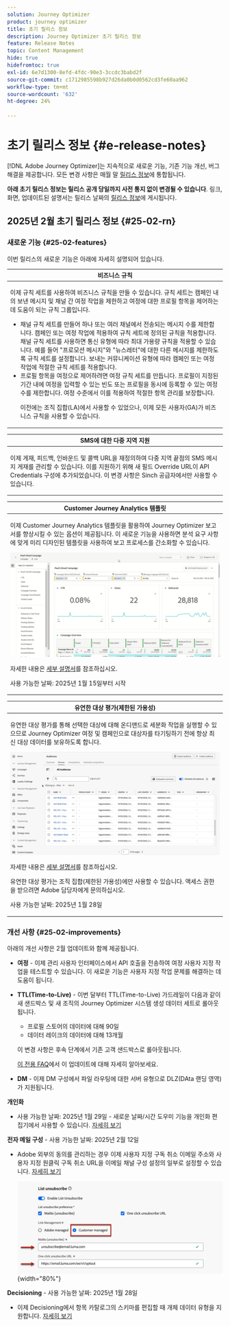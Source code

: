 ```yaml
---
solution: Journey Optimizer
product: journey optimizer
title: 초기 릴리스 정보
description: Journey Optimizer 초기 릴리스 정보
feature: Release Notes
topic: Content Management
hide: true
hidefromtoc: true
exl-id: 6e7d1300-8efd-4fdc-90e3-3ccdc3babd2f
source-git-commit: c1712985598b927d26da0b0d0562cd3fe60aa962
workflow-type: tm+mt
source-wordcount: '632'
ht-degree: 24%

---
```


# 초기 릴리스 정보 {#e-release-notes}

[!DNL Adobe Journey Optimizer]는 지속적으로 새로운 기능, 기존 기능 개선, 버그 해결을 제공합니다. 모든 변경 사항은 매월 말 [릴리스 정보](release-notes.md)에 통합됩니다.

**아래 초기 릴리스 정보는 릴리스 공개 당일까지 사전 통지 없이 변경될 수 있습니다**. 링크, 화면, 업데이트된 설명서는 릴리스 날짜의 [릴리스 정보](release-notes.md)에 게시됩니다.

## 2025년 2월 초기 릴리스 정보 {#25-02-rn}

### 새로운 기능 {#25-02-features}

이번 릴리스의 새로운 기능은 아래에 자세히 설명되어 있습니다.

<table>
<thead>
<tr>
<th><strong>비즈니스 규칙</strong><br/></th>
</tr>
</thead>
<tbody>
<tr>
<td>
<p>이제 규칙 세트를 사용하여 비즈니스 규칙을 만들 수 있습니다. 규칙 세트는 캠페인 내의 보낸 메시지 및 채널 간 여정 작업을 제한하고 여정에 대한 프로필 항목을 제어하는 데 도움이 되는 규칙 그룹입니다.<p>
<p><ul><li>채널 규칙 세트를 만들어 하나 또는 여러 채널에서 전송되는 메시지 수를 제한합니다. 캠페인 또는 여정 작업에 적용하여 규칙 세트에 정의된 규칙을 적용합니다. 채널 규칙 세트를 사용하면 통신 유형에 따라 최대 가용량 규칙을 적용할 수 있습니다. 예를 들어 "프로모션 메시지"와 "뉴스레터"에 대한 다른 메시지를 제한하도록 규칙 세트를 설정합니다. 보내는 커뮤니케이션 유형에 따라 캠페인 또는 여정 작업에 적절한 규칙 세트를 적용합니다.</li>
<li> 프로필 항목을 여정으로 제어하려면 여정 규칙 세트를 만듭니다. 프로필이 지정된 기간 내에 여정을 입력할 수 있는 빈도 또는 프로필을 동시에 등록할 수 있는 여정 수를 제한합니다. 여정 수준에서 이를 적용하여 적절한 항목 관리를 보장합니다.</li></p>
<p>이전에는 조직 집합(LA)에서 사용할 수 있었으나, 이제 모든 사용자(GA)가 비즈니스 규칙을 사용할 수 있습니다.</p>
<!--p>For more information, refer to the <a href="../configuration/business-rules.md">detailed documentation</a>.</p-->
</td>
</tr>
</tbody>
</table>

<table>
<thead>
<tr>
<th><strong>SMS에 대한 다중 지역 지원</strong><br/></th>
</tr>
</thead>
<tbody>
<tr>
<td>
<p>이제 게재, 피드백, 인바운드 및 콜백 URL을 재정의하여 다중 지역 끝점의 SMS 메시지 게재를 관리할 수 있습니다. 이를 지원하기 위해 새 필드 Override URL이 API Credentials 구성에 추가되었습니다. 이 변경 사항은 Sinch 공급자에서만 사용할 수 있습니다.</p>
<!--p>For more information, refer to the <a href="../configuration/business-rules.md">detailed documentation</a>.</p-->
</td>
</tr>
</tbody>
</table>


<table>
<thead>
<tr>
<th><strong>Customer Journey Analytics 템플릿</strong><br/></th>
</tr>
</thead>
<tbody>
<tr>
<td>
<p>이제 Customer Journey Analytics 템플릿을 활용하여 Journey Optimizer 보고서를 향상시킬 수 있는 옵션이 제공됩니다. 이 새로운 기능을 사용하면 분석 요구 사항에 맞게 미리 디자인된 템플릿을 사용하여 보고 프로세스를 간소화할 수 있습니다.
</p>
<img src="assets/do-not-localize/cja-templates.gif">
<p>자세한 내용은 <a href="../reports/report-cja-manage.md#cja-template">세부 설명서</a>를 참조하십시오.</p>
<p>사용 가능한 날짜: 2025년 1월 15일부터 시작</p>
</tr>
</tbody>
</table>

<table>
<thead>
<tr>
<th><strong>유연한 대상 평가(제한된 가용성)</strong><br/></th>
</tr>
</thead>
<tbody>
<tr>
<td>
<p>유연한 대상 평가를 통해 선택한 대상에 대해 온디맨드로 세분화 작업을 실행할 수 있으므로 Journey Optimizer 여정 및 캠페인으로 대상자를 타기팅하기 전에 항상 최신 대상 데이터를 보유하도록 합니다.</p>
<img src="assets/do-not-localize/flexible-audience.gif">
<p>자세한 내용은 <a href="../audience/about-audiences.md#flexible">세부 설명서</a>를 참조하십시오.</p>
<p> 유연한 대상 평가는 조직 집합(제한된 가용성)에만 사용할 수 있습니다. 액세스 권한을 받으려면 Adobe 담당자에게 문의하십시오.</p>
<p>사용 가능한 날짜: 2025년 1월 28일</p>
</tr>
</tbody>
</table>


### 개선 사항 {#25-02-improvements}

아래의 개선 사항은 2월 업데이트와 함께 제공됩니다.

* **여정** - 이제 관리 사용자 인터페이스에서 API 호출을 전송하여 여정 사용자 지정 작업을 테스트할 수 있습니다. 이 새로운 기능은 사용자 지정 작업 문제를 해결하는 데 도움이 됩니다.

* **TTL(Time-to-Live)** - 이번 달부터 TTL(Time-to-Live) 가드레일이 다음과 같이 새 샌드박스 및 새 조직의 Journey Optimizer 시스템 생성 데이터 세트로 롤아웃됩니다.

   * 프로필 스토어의 데이터에 대해 90일
   * 데이터 레이크의 데이터에 대해 13개월

  이 변경 사항은 후속 단계에서 기존 고객 샌드박스로 롤아웃됩니다.

  [이 전용 FAQ](../data/datasets-ttl.md#frequently-asked-questions)에서 이 업데이트에 대해 자세히 알아보세요.

<!--* **Playbooks** - You can now create and publish your own Use Case Playbooks in Journey Optimizer.-->

* **DM** - 이제 DM 구성에서 파일 라우팅에 대한 서버 유형으로 DLZ(DAta 랜딩 영역)가 지원됩니다.

**개인화**

<!--
* The personalization editor has been enhanced with new capabilities such as Auto-complete, Search, and filtering options. You can also show or hide deprecated attributes.-->

* 사용 가능한 날짜: 2025년 1월 29일 - 새로운 날짜/시간 도우미 기능을 개인화 편집기에서 사용할 수 있습니다. [자세히 보기](../personalization/functions/dates.md)

**전자 메일 구성** - 사용 가능한 날짜: 2025년 2월 12일

* Adobe 외부의 동의를 관리하는 경우 이제 사용자 지정 구독 취소 이메일 주소와 사용자 지정 원클릭 구독 취소 URL을 이메일 채널 구성 설정의 일부로 설정할 수 있습니다. [자세히 보기](../email/list-unsubscribe.md#custom-managed)

  ![](../email/assets/surface-list-unsubscribe-custom.png){width="80%"}

**Decisioning** - 사용 가능한 날짜: 2025년 1월 28일

* 이제 Decisioning에서 항목 카탈로그의 스키마를 편집할 때 개체 데이터 유형을 지원합니다. [자세히 보기](../experience-decisioning/catalogs.md)